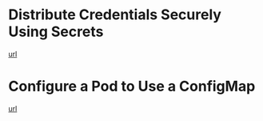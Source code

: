 # Distribute Credentials Securely Using Secrets
[url](https://kubernetes.io/docs/tasks/inject-data-application/distribute-credentials-secure/)
# Configure a Pod to Use a ConfigMap
[url](https://kubernetes.io/docs/tasks/configure-pod-container/configure-pod-configmap/)
